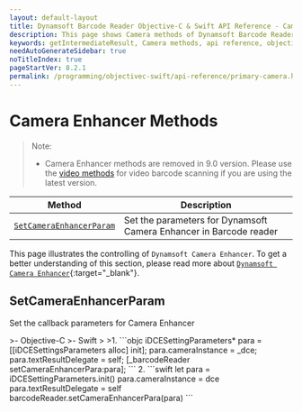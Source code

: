 ```yaml
---
layout: default-layout
title: Dynamsoft Barcode Reader Objective-C & Swift API Reference - Camera Methods
description: This page shows Camera methods of Dynamsoft Barcode Reader for iOS SDK.
keywords: getIntermediateResult, Camera methods, api reference, objective-c, oc, swift
needAutoGenerateSidebar: true
noTitleIndex: true
pageStartVer: 8.2.1
permalink: /programming/objectivec-swift/api-reference/primary-camera.html
---
```


# Camera Enhancer Methods

> Note:  
>  
> - Camera Enhancer methods are removed in 9.0 version. Please use the [video methods](primary-video.md) for video barcode scanning if you are using the latest version.

| Method | Description |
|--------|-------------|
| [`SetCameraEnhancerParam`](#setcameraenhancerparam) | Set the parameters for Dynamsoft Camera Enhancer in Barcode reader |

This page illustrates the controlling of `Dynamsoft Camera Enhancer`. To get a better understanding of this section, please read more about [`Dynamsoft Camera Enhancer`](https://www.dynamsoft.com/camera-enhancer/docs/introduction/?ver=latest){:target="_blank"}.

## SetCameraEnhancerParam

Set the callback parameters for Camera Enhancer

<div class="sample-code-prefix"></div>
>- Objective-C
>- Swift
>
>1. 
```objc
iDCESettingParameters* para = [[iDCESettingsParameters alloc] init];
para.cameraInstance = _dce;
para.textResultDelegate = self;
[_barcodeReader setCameraEnhancerPara:para];
```
2. 
```swift
let para = iDCESettingParameters.init()
para.cameraInstance = dce
para.textResultDelegate = self
barcodeReader.setCameraEnhancerPara(para)
```
